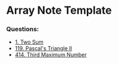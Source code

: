 # Array Note Template

### Questions:

* [1. Two Sum](/leetcode/array/1_two_sum.md)
* [119. Pascal's Triangle II](/leetcode/array/119_pascal_triangle_II.md)
* [414. Third Maximum Number](/leetcode/array/414_third_maximum_number.md)
